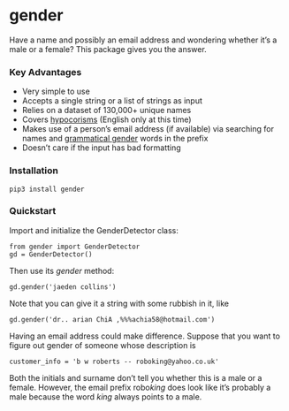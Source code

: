 # gender
Have a name and possibly an email address and wondering whether it’s a male or a female? This package gives you the answer. 

### Key Advantages

* Very simple to use
* Accepts a single string or a list of strings as input
* Relies on a dataset of 130,000+ unique names
* Covers [hypocorisms](https://en.wikipedia.org/wiki/Hypocorism) (English only at this time)
* Makes use of a person’s email address (if available) via searching for names and [grammatical gender](https://en.wikipedia.org/wiki/Grammatical_gender) words in the prefix
* Doesn’t care if the input has bad formatting

### Installation
`pip3 install gender`

### Quickstart
Import and initialize the GenderDetector class:

```
from gender import GenderDetector
gd = GenderDetector()
```

Then use its *gender* method:
```
gd.gender('jaeden collins')
```
Note that you can give it a string with some rubbish in it, like
```
gd.gender('dr.. arian ChiA ,%%%achia58@hotmail.com')
```
Having an email address could make difference. Suppose that you want to figure out gender of someone whose description is 
```
customer_info = 'b w roberts -- roboking@yahoo.co.uk'
```
Both the initials and surname don’t tell you whether this is a male or a female. However, the email prefix robo*king* does look like it’s probably a male because the word *king* always points to a male.